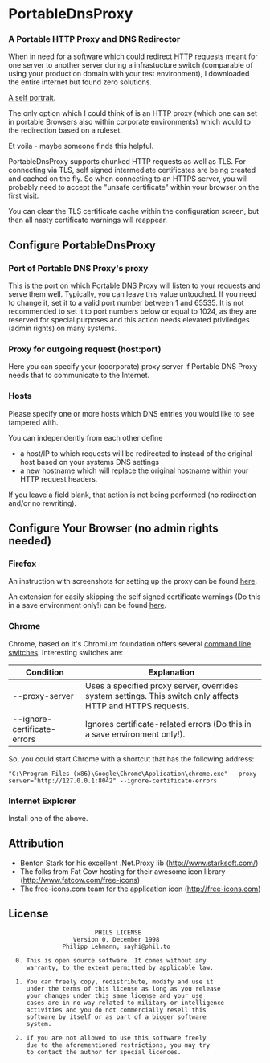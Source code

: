 # PortableDnsProxy
### A Portable HTTP Proxy and DNS Redirector

When in need for a software which could redirect HTTP requests meant for one server to another server during 
a infrastucture switch (comparable of using your production domain with your test environment), 
I downloaded the entire internet but found zero solutions.

[A self portrait.](http://cdn.grumpycats.com/wp-content/uploads/2013/01/Grumpy-Cat-01.jpg)

The only option which I could think of is an HTTP proxy (which one can set in portable Browsers also within corporate environments) 
which would to the redirection based on a ruleset. 

Et voila - maybe someone finds this helpful.

PortableDnsProxy supports chunked HTTP requests as well as TLS. For connecting via TLS, self signed intermediate certificates are being created and cached on the fly. 
So when connecting to an HTTPS server, you will probably need to accept the "unsafe certificate" within your browser on the first visit.

You can clear the TLS certificate cache within the configuration screen, but then all nasty certificate warnings will reappear.

## Configure PortableDnsProxy

### Port of Portable DNS Proxy's proxy

This is the port on which Portable DNS Proxy will listen to your requests and serve them well.
Typically, you can leave this value untouched. 
If you need to change it, set it to a valid port number between 1 and 65535.
It is not recommended to set it to port numbers below or equal to 1024, as they are reserved for 
special purposes and this action needs elevated priviledges (admin rights) on many systems.

### Proxy for outgoing request (host:port)

Here you can specify your (coorporate) proxy server if Portable DNS Proxy needs that to communicate to the Internet.

### Hosts

Please specify one or more hosts which DNS entries you would like to see tampered with. 

You can independently from each other define 

  - a host/IP to which requests will be redirected to instead of the original host based on your systems DNS settings
  - a new hostname which will replace the original hostname within your HTTP request headers.

If you leave a field blank, that action is not being performed (no redirection and/or no rewriting).

## Configure Your Browser (no admin rights needed)

### Firefox

An instruction with screenshots for setting up the proxy can be found [here](http://www.wikihow.com/Enter-Proxy-Settings-in-Firefox).

An extension for easily skipping the self signed certificate warnings (Do this in a save environment only!) can be found [here](https://addons.mozilla.org/en-US/firefox/addon/skip-cert-error/).

### Chrome

Chrome, based on it's Chromium foundation offers several [command line switches](http://peter.sh/experiments/chromium-command-line-switches/). Interesting switches are:

Condition | Explanation
------------- | -------------
--proxy-server | Uses a specified proxy server, overrides system settings. This switch only affects HTTP and HTTPS requests.
--ignore-certificate-errors | Ignores certificate-related errors (Do this in a save environment only!).

So, you could start Chrome with a shortcut that has the following address:

    "C:\Program Files (x86)\Google\Chrome\Application\chrome.exe" --proxy-server="http://127.0.0.1:8042" --ignore-certificate-errors

### Internet Explorer
Install one of the above.

## Attribution

- Benton Stark for his excellent .Net.Proxy lib (http://www.starksoft.com/)
- The folks from Fat Cow hosting for their awesome icon library (http://www.fatcow.com/free-icons)
- The free-icons.com team for the application icon (http://free-icons.com)

## License

                            PHILS LICENSE
                      Version 0, December 1998
                   Philipp Lehmann, sayhi@phil.to

      0. This is open source software. It comes without any 
         warranty, to the extent permitted by applicable law.
      
      1. You can freely copy, redistribute, modify and use it 
         under the terms of this license as long as you release 
         your changes under this same license and your use
         cases are in no way related to military or intelligence
         activities and you do not commercially resell this
         software by itself or as part of a bigger software
         system.
         
      2. If you are not allowed to use this software freely
         due to the aforementioned restrictions, you may try
         to contact the author for special licences.